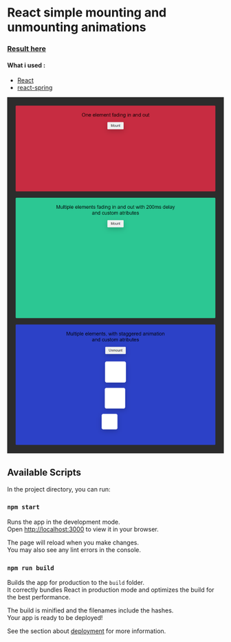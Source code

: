 # React simple mounting and unmounting animations
### [Result here](https://react-spring-mounting-unmounting.netlify.app/)

#### What i used :
* [React](https://reactjs.org/)
* [react-spring](https://github.com/pmndrs/react-spring)

![website screenshot](./screenshot.png)
## Available Scripts

In the project directory, you can run:

### `npm start`

Runs the app in the development mode.\
Open [http://localhost:3000](http://localhost:3000) to view it in your browser.

The page will reload when you make changes.\
You may also see any lint errors in the console.

### `npm run build`

Builds the app for production to the `build` folder.\
It correctly bundles React in production mode and optimizes the build for the best performance.

The build is minified and the filenames include the hashes.\
Your app is ready to be deployed!

See the section about [deployment](https://facebook.github.io/create-react-app/docs/deployment) for more information.
